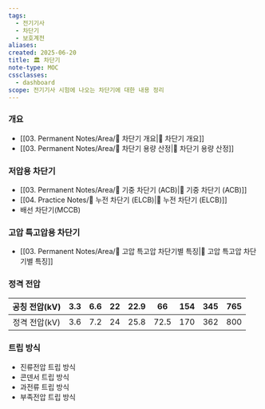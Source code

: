 ```yaml
---
tags:
  - 전기기사
  - 차단기
  - 보호계전
aliases: 
created: 2025-06-20
title: 🏛️ 차단기
note-type: MOC
cssclasses:
  - dashboard
scope: 전기기사 시험에 나오는 차단기에 대한 내용 정리
---
```


### 개요
- [[03. Permanent Notes/Area/📝 차단기 개요|📝 차단기 개요]]
- [[03. Permanent Notes/Area/📝 차단기 용량 산정|📝 차단기 용량 산정]]

### 저압용 차단기

- [[03. Permanent Notes/Area/📝 기중 차단기 (ACB)|📝 기중 차단기 (ACB)]]
- [[04. Practice Notes/📝 누전 차단기 (ELCB)|📝 누전 차단기 (ELCB)]]
- 배선 차단기(MCCB)

### 고압 특고압용 차단기

- [[03. Permanent Notes/Area/📝 고압 특고압 차단기별 특징|📝 고압 특고압 차단기별 특징]]

### 정격 전압

| 공칭 전압(kV) | 3.3 | 6.6 | 22  | 22.9 | 66   | 154 | 345 | 765 |
| :-------: | :-: | --- | --- | ---- | ---- | --- | --- | --- |
| 정격 전압(kV) | 3.6 | 7.2 | 24  | 25.8 | 72.5 | 170 | 362 | 800 |

### 트립 방식
- 진류전압 트립 방식
- 콘덴서 트립 방식
- 과전류 트립 방식
- 부족전압 트립 방식